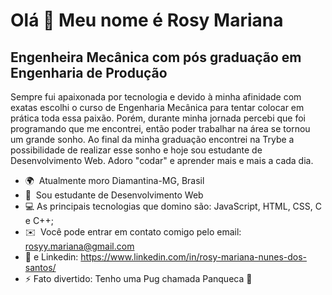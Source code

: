 Olá 👋 Meu nome é Rosy Mariana
=============================

Engenheira Mecânica com pós graduação em Engenharia de Produção
-----------------------------------------------

Sempre fui apaixonada por tecnologia e devido à minha afinidade com exatas escolhi o curso de Engenharia Mecânica para tentar colocar em prática toda essa paixão. Porém, durante minha jornada percebi que foi programando que me encontrei, então poder trabalhar na área se tornou um grande sonho. Ao final da minha graduação encontrei na Trybe a possibilidade de realizar esse sonho e hoje sou estudante de Desenvolvimento Web. Adoro "codar" e aprender mais e mais a cada dia.

* 🌍  Atualmente moro Diamantina-MG, Brasil
* 🧠  Sou estudante de Desenvolvimento Web
* :computer: As principais tecnologias que domino são: JavaScript, HTML, CSS, C e C++;
* ✉️  Você pode entrar em contato comigo pelo email: [rosyy.mariana@gmail.com](mailto:rosyy.mariana@gmail.com)
* :link: e Linkedin: https://www.linkedin.com/in/rosy-mariana-nunes-dos-santos/
* ⚡ Fato divertido: Tenho uma Pug chamada Panqueca 🐶

